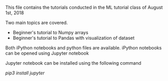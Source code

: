 This file contains the tutorials conducted in the ML tutorial class of August 1st, 2018

Two main topics are covered.

* Beginner's tutorial to Numpy arrays 
* Beginner's tutorial to Pandas with visualization of dataset

Both iPython notebooks and python files are available. 
iPython notebooks can be opened using Jupyter notebook

Jupyter notebook can be installed using the following command

*pip3 install jupyter*
